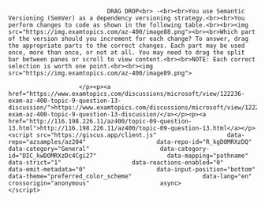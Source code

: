 <p class="card-text">
							
								DRAG DROP<br> -<br><br>You use Semantic Versioning (SemVer) as a dependency versioning strategy.<br><br>You perform changes to code as shown in the following table.<br><br><img src="https://img.examtopics.com/az-400/image88.png"><br><br>Which part of the version should you increment for each change? To answer, drag the appropriate parts to the correct changes. Each part may be used once, more than once, or not at all. You may need to drag the split bar between panes or scroll to view content.<br><br>NOTE: Each correct selection is worth one point.<br><br><img src="https://img.examtopics.com/az-400/image89.png">
							
						</p><p><a href="https://www.examtopics.com/discussions/microsoft/view/122236-exam-az-400-topic-9-question-13-discussion/">https://www.examtopics.com/discussions/microsoft/view/122236-exam-az-400-topic-9-question-13-discussion/</a></p><p><a href="http://116.198.226.11/az400/topic-09-question-13.html">http://116.198.226.11/az400/topic-09-question-13.html</a></p><script src="https://giscus.app/client.js"                    data-repo="azsamples/az204"                    data-repo-id="R_kgDOMRXzDQ"                    data-category="General"                    data-category-id="DIC_kwDOMRXzDc4Cgi27"                    data-mapping="pathname"                    data-strict="1"                    data-reactions-enabled="0"                    data-emit-metadata="0"                    data-input-position="bottom"                    data-theme="preferred_color_scheme"                    data-lang="en"                    crossorigin="anonymous"                    async>                    </script>
